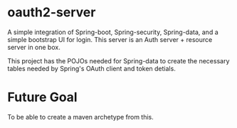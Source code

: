 # oauth2-server

A simple integration of Spring-boot, Spring-security, Spring-data, and a simple bootstrap UI for login. This server is an Auth server + resource server in one box.

This project has the POJOs needed for Spring-data to create the necessary tables needed by Spring's OAuth client and token detials.

# Future Goal

To be able to create a maven archetype from this.
